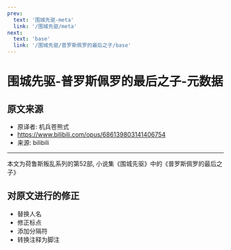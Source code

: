 ```yaml
---
prev:
  text: '围城先驱-meta'
  link: '/围城先驱/meta'
next:
  text: 'base'
  link: '/围城先驱/普罗斯佩罗的最后之子/base'
---
```


# 围城先驱-普罗斯佩罗的最后之子-元数据

## 原文来源

+ 原译者: 机兵苍熊式
+ <https://www.bilibili.com/opus/686139803141406754>
+ 来源: bilibili

--------

本文为荷鲁斯叛乱系列的第52部, 小说集《围城先驱》中的《普罗斯佩罗的最后之子》

## 对原文进行的修正

+ 替换人名
+ 修正标点
+ 添加分隔符
+ 转换注释为脚注
